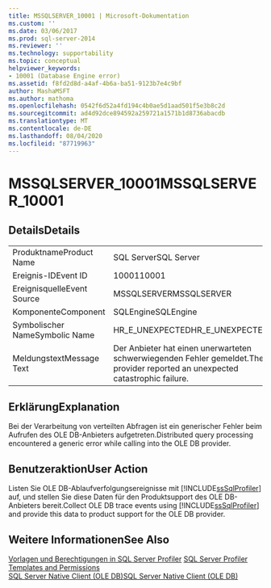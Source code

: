 ```yaml
---
title: MSSQLSERVER_10001 | Microsoft-Dokumentation
ms.custom: ''
ms.date: 03/06/2017
ms.prod: sql-server-2014
ms.reviewer: ''
ms.technology: supportability
ms.topic: conceptual
helpviewer_keywords:
- 10001 (Database Engine error)
ms.assetid: f8fd2d8d-a4af-4b6a-ba51-9123b7e4c9bf
author: MashaMSFT
ms.author: mathoma
ms.openlocfilehash: 0542f6d52a4fd194c4b0ae5d1aad501f5e3b8c2d
ms.sourcegitcommit: ad4d92dce894592a259721a1571b1d8736abacdb
ms.translationtype: MT
ms.contentlocale: de-DE
ms.lasthandoff: 08/04/2020
ms.locfileid: "87719963"
---
```

# <a name="mssqlserver_10001"></a><span data-ttu-id="d64dd-102">MSSQLSERVER_10001</span><span class="sxs-lookup"><span data-stu-id="d64dd-102">MSSQLSERVER_10001</span></span>
    
## <a name="details"></a><span data-ttu-id="d64dd-103">Details</span><span class="sxs-lookup"><span data-stu-id="d64dd-103">Details</span></span>  
  
|||  
|-|-|  
|<span data-ttu-id="d64dd-104">Produktname</span><span class="sxs-lookup"><span data-stu-id="d64dd-104">Product Name</span></span>|<span data-ttu-id="d64dd-105">SQL Server</span><span class="sxs-lookup"><span data-stu-id="d64dd-105">SQL Server</span></span>|  
|<span data-ttu-id="d64dd-106">Ereignis-ID</span><span class="sxs-lookup"><span data-stu-id="d64dd-106">Event ID</span></span>|<span data-ttu-id="d64dd-107">10001</span><span class="sxs-lookup"><span data-stu-id="d64dd-107">10001</span></span>|  
|<span data-ttu-id="d64dd-108">Ereignisquelle</span><span class="sxs-lookup"><span data-stu-id="d64dd-108">Event Source</span></span>|<span data-ttu-id="d64dd-109">MSSQLSERVER</span><span class="sxs-lookup"><span data-stu-id="d64dd-109">MSSQLSERVER</span></span>|  
|<span data-ttu-id="d64dd-110">Komponente</span><span class="sxs-lookup"><span data-stu-id="d64dd-110">Component</span></span>|<span data-ttu-id="d64dd-111">SQLEngine</span><span class="sxs-lookup"><span data-stu-id="d64dd-111">SQLEngine</span></span>|  
|<span data-ttu-id="d64dd-112">Symbolischer Name</span><span class="sxs-lookup"><span data-stu-id="d64dd-112">Symbolic Name</span></span>|<span data-ttu-id="d64dd-113">HR_E_UNEXPECTED</span><span class="sxs-lookup"><span data-stu-id="d64dd-113">HR_E_UNEXPECTED</span></span>|  
|<span data-ttu-id="d64dd-114">Meldungstext</span><span class="sxs-lookup"><span data-stu-id="d64dd-114">Message Text</span></span>|<span data-ttu-id="d64dd-115">Der Anbieter hat einen unerwarteten schwerwiegenden Fehler gemeldet.</span><span class="sxs-lookup"><span data-stu-id="d64dd-115">The provider reported an unexpected catastrophic failure.</span></span>|  
  
## <a name="explanation"></a><span data-ttu-id="d64dd-116">Erklärung</span><span class="sxs-lookup"><span data-stu-id="d64dd-116">Explanation</span></span>  
 <span data-ttu-id="d64dd-117">Bei der Verarbeitung von verteilten Abfragen ist ein generischer Fehler beim Aufrufen des OLE DB-Anbieters aufgetreten.</span><span class="sxs-lookup"><span data-stu-id="d64dd-117">Distributed query processing encountered a generic error while calling into the OLE DB provider.</span></span>  
  
## <a name="user-action"></a><span data-ttu-id="d64dd-118">Benutzeraktion</span><span class="sxs-lookup"><span data-stu-id="d64dd-118">User Action</span></span>  
 <span data-ttu-id="d64dd-119">Listen Sie OLE DB-Ablaufverfolgungsereignisse mit [!INCLUDE[ssSqlProfiler](../../includes/sssqlprofiler-md.md)] auf, und stellen Sie diese Daten für den Produktsupport des OLE DB-Anbieters bereit.</span><span class="sxs-lookup"><span data-stu-id="d64dd-119">Collect OLE DB trace events using [!INCLUDE[ssSqlProfiler](../../includes/sssqlprofiler-md.md)] and  provide this data to product support for the OLE DB provider.</span></span>  
  
## <a name="see-also"></a><span data-ttu-id="d64dd-120">Weitere Informationen</span><span class="sxs-lookup"><span data-stu-id="d64dd-120">See Also</span></span>  
 <span data-ttu-id="d64dd-121">[Vorlagen und Berechtigungen in SQL Server Profiler](../../tools/sql-server-profiler/sql-server-profiler-templates-and-permissions.md) </span><span class="sxs-lookup"><span data-stu-id="d64dd-121">[SQL Server Profiler Templates and Permissions](../../tools/sql-server-profiler/sql-server-profiler-templates-and-permissions.md) </span></span>  
 [<span data-ttu-id="d64dd-122">SQL Server Native Client &#40;OLE DB&#41;</span><span class="sxs-lookup"><span data-stu-id="d64dd-122">SQL Server Native Client &#40;OLE DB&#41;</span></span>](../native-client/ole-db/sql-server-native-client-ole-db.md)  
  
  
